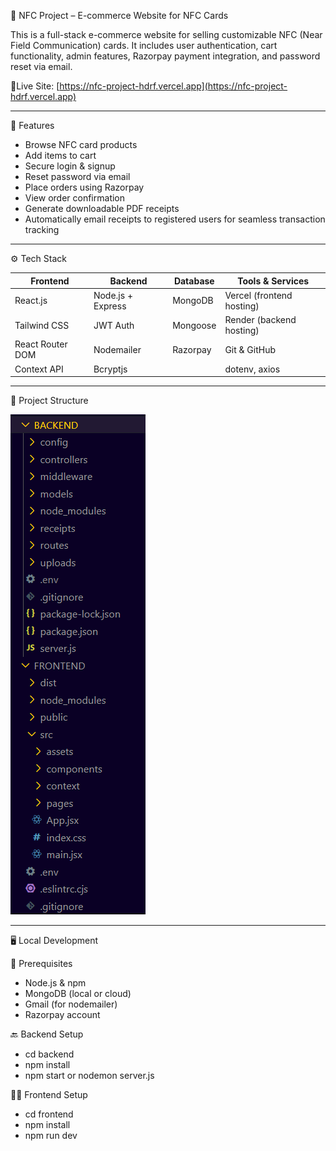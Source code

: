 🛒 NFC Project – E-commerce Website for NFC Cards

This is a full-stack e-commerce website for selling customizable NFC (Near Field Communication) cards. It includes user authentication, cart functionality, admin features, Razorpay payment integration, and password reset via email.

🔗Live Site: [https://nfc-project-hdrf.vercel.app](https://nfc-project-hdrf.vercel.app)

---

🚀 Features

- Browse NFC card products
- Add items to cart
- Secure login & signup
- Reset password via email
- Place orders using Razorpay
- View order confirmation
- Generate downloadable PDF receipts
- Automatically email receipts to registered users for seamless transaction tracking

---

⚙️ Tech Stack

| Frontend        | Backend        | Database   | Tools & Services |
|----------------|----------------|------------|------------------|
| React.js        | Node.js + Express | MongoDB    | Vercel (frontend hosting) |
| Tailwind CSS    | JWT Auth       | Mongoose   | Render (backend hosting) |
| React Router DOM | Nodemailer     | Razorpay   | Git & GitHub |
| Context API     | Bcryptjs        |            | dotenv, axios|

---

📁 Project Structure

![Project Structure](./screenshots/project-structure.png)

---

🖥️ Local Development

🔧 Prerequisites
- Node.js & npm
- MongoDB (local or cloud)
- Gmail (for nodemailer)
- Razorpay account

🔙 Backend Setup
- cd backend
- npm install
- npm start or nodemon server.js

🧑‍🎨 Frontend Setup
- cd frontend
- npm install
- npm run dev

